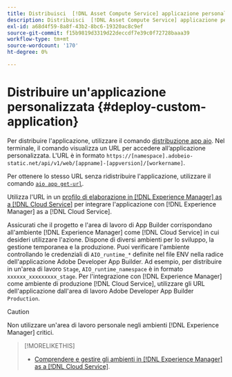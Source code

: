 ```yaml
---
title: Distribuisci  [!DNL Asset Compute Service] applicazione personalizzata
description: Distribuisci  [!DNL Asset Compute Service] applicazione personalizzata.
exl-id: a68d4f59-8a8f-43b2-8bc6-19320ac8c9ef
source-git-commit: f15b9819d3319d22deccdf7e39c0f72728baaa39
workflow-type: tm+mt
source-wordcount: '170'
ht-degree: 0%

---
```


# Distribuire un&#39;applicazione personalizzata {#deploy-custom-application}

Per distribuire l&#39;applicazione, utilizzare il comando [distribuzione app aio](https://github.com/adobe/aio-cli#aio-appdeploy). Nel terminale, il comando visualizza un URL per accedere all’applicazione personalizzata. L&#39;URL è in formato `https://[namespace].adobeio-static.net/api/v1/web/[appname]-[appversion]/[workername]`.

Per ottenere lo stesso URL senza ridistribuire l&#39;applicazione, utilizzare il comando [`aio app get-url`](https://github.com/adobe/aio-cli#aio-app-get-url-action).

Utilizza l&#39;URL in un [profilo di elaborazione in [!DNL Experience Manager] as a [!DNL Cloud Service]](https://experienceleague.adobe.com/it/docs/experience-manager-cloud-service/content/assets/manage/asset-microservices-configure-and-use) per integrare l&#39;applicazione con [!DNL Experience Manager] as a [!DNL Cloud Service].

Assicurati che il progetto e l&#39;area di lavoro di App Builder corrispondano all&#39;ambiente [!DNL Experience Manager] come [!DNL Cloud Service] in cui desideri utilizzare l&#39;azione. Dispone di diversi ambienti per lo sviluppo, la gestione temporanea e la produzione. Puoi verificare l&#39;ambiente controllando le credenziali di `AIO_runtime_*` definite nel file ENV nella radice dell&#39;applicazione Adobe Developer App Builder. Ad esempio, per distribuire in un&#39;area di lavoro `Stage`, `AIO_runtime_namespace` è in formato `xxxxxx_xxxxxxxxx_stage`. Per l&#39;integrazione con [!DNL Experience Manager] come ambiente di produzione [!DNL Cloud Service], utilizzare gli URL dell&#39;applicazione dall&#39;area di lavoro Adobe Developer App Builder `Production`.

>[!CAUTION]
>
>Non utilizzare un&#39;area di lavoro personale negli ambienti [!DNL Experience Manager] critici.

>[!MORELIKETHIS]
>
>* [Comprendere e gestire gli ambienti in [!DNL Experience Manager] as a [!DNL Cloud Service]](https://experienceleague.adobe.com/it/docs/experience-manager-cloud-service/content/implementing/using-cloud-manager/manage-environments).

